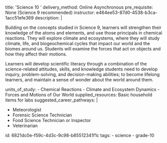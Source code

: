 title: 'Science 10 '
delivery_method: Online Asynchronous
pre_requisite: None (Science 9 recommended)
instructor: e464ee53-87d0-4538-b3ca-1acc51efe369
description: |
  <P>Building on the concepts studied in Science 9, learners will strengthen their knowledge of the atoms and elements, and use those principals in chemical reactions. They will explore climate and ecosystems, where they will study climate, life, and biogeochemical cycles that impact our world and the biomes around us. Students will examine the forces that act on objects and how they affect their motions.<P>
  
  <p>Learners will develop scientific literacy through a combination of the science-related attitudes, skills, and knowledge students need to develop inquiry, problem-solving, and decision-making abilities; to become lifelong learners, and maintain a sense of wonder about the world around them.</p>
units_of_study:
  - Chemical Reactions
  - Climate and Ecosystem Dynamics
  - Forces and Motions of Our World
supplied_resources: Basic household items for labs
suggested_career_pathways: |
  <ul>
  <li>Meteorologist</li>
  <li>Forensic Science Technician</li>
  <li>Food Science Technician or Inspector</li>
  <li>Veterinarian&nbsp;
  <ul>
  </ul>
  </li>
  </ul>
id: 6821dc0e-f59c-4d3c-9c98-b85512341f1c
tags:
  - science
  - grade-10
